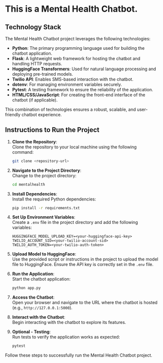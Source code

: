 # This is a Mental Health Chatbot.

## Technology Stack

The Mental Health Chatbot project leverages the following technologies:

- **Python**: The primary programming language used for building the chatbot application.
- **Flask**: A lightweight web framework for hosting the chatbot and handling HTTP requests.
- **HuggingFace Transformers**: Used for natural language processing and deploying pre-trained models.
- **Twilio API**: Enables SMS-based interaction with the chatbot.
- **dotenv**: For managing environment variables securely.
- **Pytest**: A testing framework to ensure the reliability of the application.
- **HTML/CSS/JavaScript**: For creating the front-end interface of the chatbot (if applicable).

This combination of technologies ensures a robust, scalable, and user-friendly chatbot experience.

## Instructions to Run the Project

1. **Clone the Repository**:  
    Clone the repository to your local machine using the following command:
    ```bash
    git clone <repository-url>
    ```

2. **Navigate to the Project Directory**:  
    Change to the project directory:
    ```bash
    cd mentalhealth
    ```

3. **Install Dependencies**:  
    Install the required Python dependencies:
    ```bash
    pip install -r requirements.txt
    ```

4. **Set Up Environment Variables**:  
    Create a `.env` file in the project directory and add the following variables:
    ```env
    HUGGINGFACE_MODEL_UPLOAD_KEY=<your-huggingface-api-key>
    TWILIO_ACCOUNT_SID=<your-twilio-account-sid>
    TWILIO_AUTH_TOKEN=<your-twilio-auth-token>
    ```

5. **Upload Model to HuggingFace**:  
    Use the provided script or instructions in the project to upload the model file to HuggingFace. Ensure the API key is correctly set in the `.env` file.

6. **Run the Application**:  
    Start the chatbot application:
    ```bash
    python app.py
    ```

7. **Access the Chatbot**:  
    Open your browser and navigate to the URL where the chatbot is hosted (e.g., `http://127.0.0.1:5000`).

8. **Interact with the Chatbot**:  
    Begin interacting with the chatbot to explore its features.

9. **Optional - Testing**:  
    Run tests to verify the application works as expected:
    ```bash
    pytest
    ```

Follow these steps to successfully run the Mental Health Chatbot project.

